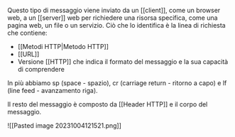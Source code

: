 Questo tipo di messaggio viene inviato da un [[client]], come un browser web, a un [[server]] web per richiedere una risorsa specifica, come una pagina web, un file o un servizio.
Ciò che lo identifica è la linea di richiesta che contiene:
- [[Metodi HTTP|Metodo HTTP]]
- [[URL]]
- Versione [[HTTP]] che indica il formato del messaggio e la sua capacità di comprendere

In più abbiamo sp (space - spazio), cr (carriage return - ritorno a capo) e lf (line feed - avanzamento riga).

Il resto del messaggio è composto da [[Header HTTP]] e il corpo del messaggio. 

![[Pasted image 20231004121521.png]]


